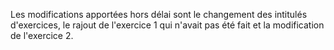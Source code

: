 Les modifications apportées hors délai sont le changement des intitulés d'exercices, le rajout de l'exercice 1 qui n'avait pas été fait et la modification de l'exercice 2.
